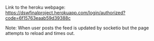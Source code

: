 Link to the heroku webpage: https://dswfinalproject.herokuapp.com/login/authorized?code=6f15763eaab59d39388c

Note: When user posts the feed is updated by socketio but the page attempts to reload and times out.
